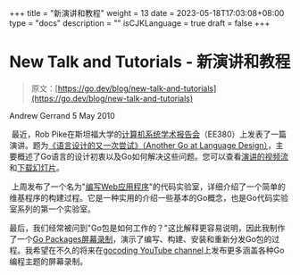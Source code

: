 +++
title = "新演讲和教程"
weight = 13
date = 2023-05-18T17:03:08+08:00
type = "docs"
description = ""
isCJKLanguage = true
draft = false
+++

# New Talk and Tutorials - 新演讲和教程

> 原文：[https://go.dev/blog/new-talk-and-tutorials](https://go.dev/blog/new-talk-and-tutorials)

Andrew Gerrand
5 May 2010

​	最近，Rob Pike在斯坦福大学的[计算机系统学术报告会](http://www.stanford.edu/class/ee380/)（EE380）上发表了一篇演讲。题为[《语言设计的又一次尝试》（Another Go at Language Design）](http://www.stanford.edu/class/ee380/Abstracts/100428.html)，主要概述了Go语言的设计初衷以及Go如何解决这些问题。您可以查看[演讲的视频流](https://www.youtube.com/watch?v=7VcArS4Wpqk)和[下载幻灯片](http://www.stanford.edu/class/ee380/Abstracts/100428-pike-stanford.pdf)。

​	上周发布了一个名为"[编写Web应用程序](https://go.dev/doc/codelab/wiki/)"的代码实验室，详细介绍了一个简单的维基程序的构建过程。它是一种实用的介绍一些基本的Go概念，也是Go代码实验室系列的第一个实验室。

​	最后，我们经常被问到"Go包是如何工作的？"这比解释更容易说明，因此我制作了一个[Go Packages屏幕录制](http://www.youtube.com/watch?v=jDWBJOXs_iI)，演示了编写、构建、安装和重新分发Go包的过程。我希望在不久的将来在[gocoding YouTube channel](http://youtube.com/gocoding)上发布更多涵盖各种Go编程主题的屏幕录制。
